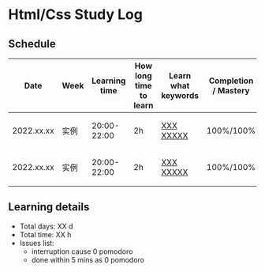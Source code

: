 # Html/Css Study Log

## Schedule

<table>
    <thead>
        <tr>
            <th>Date</th>
            <th>Week</th>
            <th>Learning time</th>
            <th>How long time to learn</th>
            <th>Learn what keywords</th>
            <th>Completion / Mastery</th>
            <th>What you learned</th>
        </tr>
    </thead>
    <tbody>
        <tr>
            <td>2022.xx.xx</td>
            <td>实例</td>
            <td>20:00-22:00</td>
            <td>2h</td>
            <td>
              <a href="https://github.com/lxmob/blog">XXX</a>
              <a href="https://github.com/lxmob/blog">XXXXX</a>
            </td>
            <td>100%/100%</td>
            <td>
              <span>1、XXX</span><br />
              <span>2、XXXXXX</span>
            </td>
        </tr>
         <tr>
            <td>2022.xx.xx</td>
            <td>实例</td>
            <td>20:00-22:00</td>
            <td>2h</td>
            <td>
              <a href="https://github.com/lxmob/blog">XXX</a>
              <a href="https://github.com/lxmob/blog">XXXXX</a>
            </td>
            <td>100%/100%</td>
            <td>
              <span>1、XXX</span><br />
              <span>2、XXXXXX</span>
            </td>
        </tr>
    </tbody>
</table>

## Learning details

- Total days: XX d
- Total time: XX h
- Issues list:
  - interruption cause 0 pomodoro
  - done within 5 mins as 0 pomodoro
